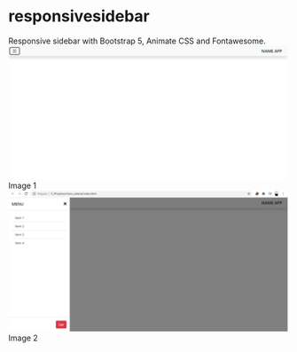 # responsivesidebar
Responsive sidebar with Bootstrap 5, Animate CSS and Fontawesome.
![github-small](https://github.com/rafaelfreba/responsivesidebar/blob/master/img1.png)
Image 1
![github-small](https://github.com/rafaelfreba/responsivesidebar/blob/master/img2.png)
Image 2

